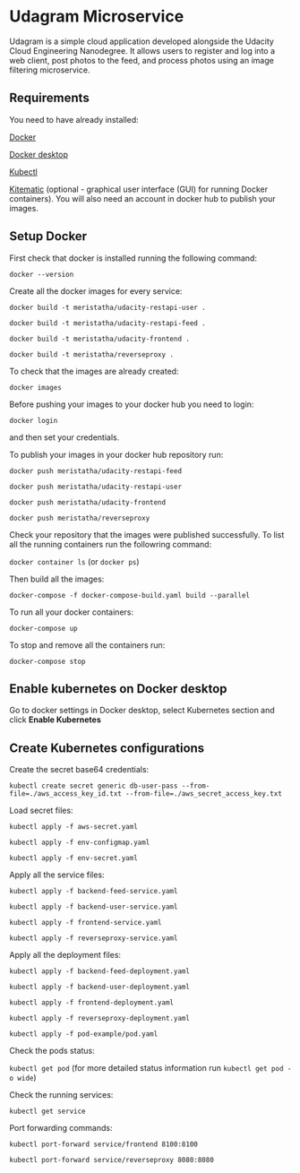 # Udagram Microservice

Udagram is a simple cloud application developed alongside the Udacity Cloud Engineering Nanodegree. It allows users to register and log into a web client, post photos to the feed, and process photos using an image filtering microservice.

## Requirements

You need to have already installed:

[Docker](https://docs.docker.com/docker-for-windows/install/)

[Docker desktop](https://hub.docker.com/editions/community/docker-ce-desktop-windows)

[Kubectl](https://kubernetes.io/docs/tasks/tools/install-kubectl/)

[Kitematic](https://docs.docker.com/toolbox/) (optional - graphical user interface (GUI) for running Docker containers).
You will also need an account in docker hub to publish your images.

## Setup Docker

First check that docker is installed running the following command:

`docker --version`

Create all the docker images for every service:

`docker build -t meristatha/udacity-restapi-user .`

`docker build -t meristatha/udacity-restapi-feed .`

`docker build -t meristatha/udacity-frontend .`

`docker build -t meristatha/reverseproxy .`

To check that the images are already created:

`docker images`

Before pushing your images to your docker hub you need to login:

`docker login`

and then set your credentials.

To publish your images in your docker hub repository run:

`docker push meristatha/udacity-restapi-feed`

`docker push meristatha/udacity-restapi-user`

`docker push meristatha/udacity-frontend`

`docker push meristatha/reverseproxy`

Check your repository that the images were published successfully.
To list all the running containers run the followring command:

`docker container ls` (or `docker ps`)

Then build all the images:

`docker-compose -f docker-compose-build.yaml build --parallel`

To run all your docker containers:

`docker-compose up`

To stop and remove all the containers run:

`docker-compose stop`

## Enable kubernetes on Docker desktop

Go to docker settings in Docker desktop, select Kubernetes section and click **Enable Kubernetes**

## Create Kubernetes configurations

Create the secret base64 credentials:

`kubectl create secret generic db-user-pass --from-file=./aws_access_key_id.txt --from-file=./aws_secret_access_key.txt`

Load secret files:

`kubectl apply -f aws-secret.yaml`

`kubectl apply -f env-configmap.yaml`

`kubectl apply -f env-secret.yaml`

Apply all the service files:

`kubectl apply -f backend-feed-service.yaml`

`kubectl apply -f backend-user-service.yaml`

`kubectl apply -f frontend-service.yaml`

`kubectl apply -f reverseproxy-service.yaml`

Apply all the deployment files:

`kubectl apply -f backend-feed-deployment.yaml`

`kubectl apply -f backend-user-deployment.yaml`

`kubectl apply -f frontend-deployment.yaml`

`kubectl apply -f reverseproxy-deployment.yaml`

`kubectl apply -f pod-example/pod.yaml`

Check the pods status:

`kubectl get pod` (for more detailed status information run `kubectl get pod -o wide`)

Check the running services:

`kubectl get service`

Port forwarding commands:

`kubectl port-forward service/frontend 8100:8100`

`kubectl port-forward service/reverseproxy 8080:8080`
